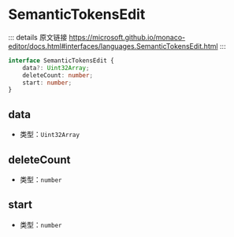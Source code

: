 # SemanticTokensEdit

<backTop />
        
::: details 原文链接
https://microsoft.github.io/monaco-editor/docs.html#interfaces/languages.SemanticTokensEdit.html
:::

```ts
interface SemanticTokensEdit {
    data?: Uint32Array;
    deleteCount: number;
    start: number;
}
```

## data
- 类型：`Uint32Array`
## deleteCount
- 类型：`number`
## start
- 类型：`number`